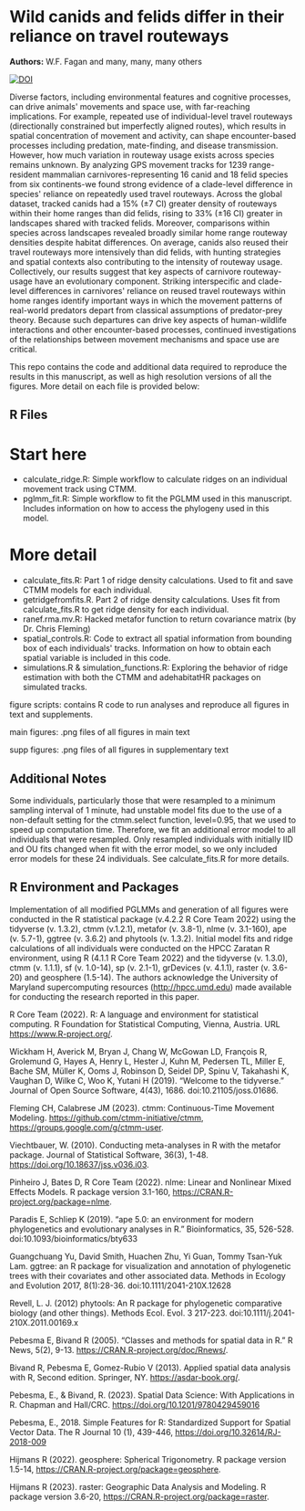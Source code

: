 # Wild canids and felids differ in their reliance on travel routeways

<b>Authors:</b> W.F. Fagan and many, many, many others

[![DOI](https://zenodo.org/badge/659077878.svg)](https://zenodo.org/doi/10.5281/zenodo.10038542)

Diverse factors, including environmental features and cognitive processes, can drive animals' movements and space use, with far-reaching implications. For example, repeated use of individual-level travel routeways (directionally constrained but imperfectly aligned routes), which results in spatial concentration of movement and activity, can shape encounter-based processes including predation, mate-finding, and disease transmission. However, how much variation in routeway usage exists across species remains unknown. By analyzing GPS movement tracks for 1239 range-resident mammalian carnivores-representing 16 canid and 18 felid species from six continents-we found strong evidence of a clade-level difference in species' reliance on repeatedly used travel routeways. Across the global dataset, tracked canids had a 15% (±7 CI) greater density of routeways within their home ranges than did felids, rising to 33% (±16 CI) greater in landscapes shared with tracked felids. Moreover, comparisons within species across landscapes revealed broadly similar home range routeway densities despite habitat differences. On average, canids also reused their travel routeways more intensively than did felids, with hunting strategies and spatial contexts also contributing to the intensity of routeway usage. Collectively, our results suggest that key aspects of carnivore routeway-usage have an evolutionary component. Striking interspecific and clade-level differences in carnivores' reliance on reused travel routeways within home ranges identify important ways in which the movement patterns of real-world predators depart from classical assumptions of predator-prey theory. Because such departures can drive key aspects of human-wildlife interactions and other encounter-based processes, continued investigations of the relationships between movement mechanisms and space use are critical.

This repo contains the code and additional data required to reproduce the results in this manuscript, as well as high resolution versions of all the figures. More detail on each file is provided below:

## R Files

# Start here
- calculate_ridge.R: Simple workflow to calculate ridges on an individual movement track using CTMM.
- pglmm_fit.R: Simple workflow to fit the PGLMM used in this manuscript. Includes information on how to access the phylogeny used in this model.

# More detail
- calculate_fits.R: Part 1 of ridge density calculations. Used to fit and save CTMM models for each individual. 
- getridgefromfits.R. Part 2 of ridge density calculations. Uses fit from calculate_fits.R to get ridge density for each individual.
- ranef.rma.mv.R: Hacked metafor function to return covariance matrix (by Dr. Chris Fleming)
- spatial_controls.R: Code to extract all spatial information from bounding box of each individuals' tracks. Information on how to obtain each spatial variable is included in this code.
- simulations.R & simulation_functions.R: Exploring the behavior of ridge estimation with both the CTMM and adehabitatHR packages on simulated tracks.

figure scripts: contains R code to run analyses and reproduce all figures in text and supplements.

main figures: .png files of all figures in main text

supp figures: .png files of all figures in supplementary text

## Additional Notes
Some individuals, particularly those that were resampled to a minimum sampling interval of 1 minute, had unstable model fits due to the use of a non-default setting for the ctmm.select function, level=0.95, that we used to speed up computation time. Therefore, we fit an additional error model to all individuals that were resampled. Only resampled individuals with initially IID and OU fits changed when fit with the error model, so we only included error models for these 24 individuals. See calculate_fits.R for more details.

## R Environment and Packages

Implementation of all modified PGLMMs and generation of all figures were conducted in the R statistical package (v.4.2.2 R Core Team 2022) using the tidyverse (v. 1.3.2), ctmm (v.1.2.1), metafor (v. 3.8-1), nlme (v. 3.1-160), ape (v. 5.7-1), ggtree (v. 3.6.2) and phytools (v. 1.3.2). Initial model fits and ridge calculations of all individuals were conducted on the HPCC Zaratan R environment, using R (4.1.1 R Core Team 2022) and the tidyverse (v. 1.3.0), ctmm (v. 1.1.1), sf (v. 1.0-14), sp (v. 2.1-1), grDevices (v. 4.1.1), raster (v. 3.6-20) and geosphere (1.5-14). The authors acknowledge the University of Maryland supercomputing resources (http://hpcc.umd.edu) made available for conducting the research reported in this paper. 

R Core Team (2022). R: A language and environment for statistical computing. R Foundation for Statistical
  Computing, Vienna, Austria. URL https://www.R-project.org/.

Wickham H, Averick M, Bryan J, Chang W, McGowan LD, François R, Grolemund G, Hayes A, Henry L, Hester J,
  Kuhn M, Pedersen TL, Miller E, Bache SM, Müller K, Ooms J, Robinson D, Seidel DP, Spinu V, Takahashi K,
  Vaughan D, Wilke C, Woo K, Yutani H (2019). “Welcome to the tidyverse.” Journal of Open Source Software,
  4(43), 1686. doi:10.21105/joss.01686.

Fleming CH, Calabrese JM (2023). ctmm: Continuous-Time Movement Modeling.
  https://github.com/ctmm-initiative/ctmm, https://groups.google.com/g/ctmm-user.

Viechtbauer, W. (2010). Conducting meta-analyses in R with the metafor package. Journal of Statistical
  Software, 36(3), 1-48. https://doi.org/10.18637/jss.v036.i03.

Pinheiro J, Bates D, R Core Team (2022). nlme: Linear and Nonlinear Mixed Effects Models. R package
  version 3.1-160, https://CRAN.R-project.org/package=nlme.

Paradis E, Schliep K (2019). “ape 5.0: an environment for modern phylogenetics and evolutionary analyses in
  R.” Bioinformatics, 35, 526-528. doi:10.1093/bioinformatics/bty633

Guangchuang Yu, David Smith, Huachen Zhu, Yi Guan, Tommy Tsan-Yuk Lam. ggtree: an R package for
  visualization and annotation of phylogenetic trees with their covariates and other associated data. Methods
  in Ecology and Evolution 2017, 8(1):28-36. doi:10.1111/2041-210X.12628

Revell, L. J. (2012) phytools: An R package for phylogenetic comparative biology (and other things).
  Methods Ecol. Evol. 3 217-223. doi:10.1111/j.2041-210X.2011.00169.x

Pebesma E, Bivand R (2005). “Classes and methods for spatial data in R.” R News, 5(2), 9-13.
  https://CRAN.R-project.org/doc/Rnews/.

Bivand R, Pebesma E, Gomez-Rubio V (2013). Applied spatial data analysis with R, Second edition.
  Springer, NY. https://asdar-book.org/.

Pebesma, E., & Bivand, R. (2023). Spatial Data Science: With Applications in R. Chapman and Hall/CRC.
  https://doi.org/10.1201/9780429459016

Pebesma, E., 2018. Simple Features for R: Standardized Support for Spatial Vector Data. The R Journal 10
  (1), 439-446, https://doi.org/10.32614/RJ-2018-009

Hijmans R (2022). geosphere: Spherical Trigonometry. R package version 1.5-14,
  https://CRAN.R-project.org/package=geosphere.

Hijmans R (2023). raster: Geographic Data Analysis and Modeling. R package version 3.6-20,
  https://CRAN.R-project.org/package=raster.
  